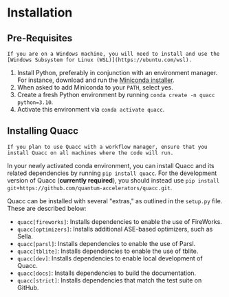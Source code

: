 # Installation

## Pre-Requisites

```{note}
If you are on a Windows machine, you will need to install and use the [Windows Subsystem for Linux (WSL)](https://ubuntu.com/wsl).
```

1. Install Python, preferably in conjunction with an environment manager. For instance, download and run the [Miniconda installer](https://docs.conda.io/en/latest/miniconda.html).
2. When asked to add Miniconda to your `PATH`, select yes.
3. Create a fresh Python environment by running `conda create -n quacc python=3.10`.
4. Activate this environment via `conda activate quacc`.

## Installing Quacc

```{note}
If you plan to use Quacc with a workflow manager, ensure that you install Quacc on all machines where the code will run.
```

In your newly activated conda environment, you can install Quacc and its related dependencies by running `pip install quacc`. For the development version of Quacc (**currently required**), you should instead use `pip install git+https://github.com/quantum-accelerators/quacc.git`.

Quacc can be installed with several "extras," as outlined in the `setup.py` file. These are described below:

- `quacc[fireworks]`: Installs dependencies to enable the use of FireWorks.
- `quacc[optimizers]`: Installs additional ASE-based optimizers, such as Sella.
- `quacc[parsl]`: Installs dependencies to enable the use of Parsl.
- `quacc[tblite]`: Installs dependencies to enable the use of tblite.
- `quacc[dev]`: Installs dependencies to enable local development of Quacc.
- `quacc[docs]`: Installs dependencies to build the documentation.
- `quacc[strict]`: Installs dependencies that match the test suite on GitHub.
